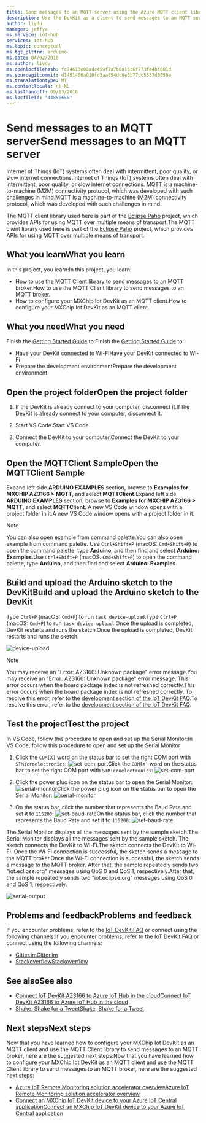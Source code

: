 ```yaml
---
title: Send messages to an MQTT server using the Azure MQTT client library | Microsoft Docs
description: Use the DevKit as a client to send messages to an MQTT server
author: liydu
manager: jeffya
ms.service: iot-hub
services: iot-hub
ms.topic: conceptual
ms.tgt_pltfrm: arduino
ms.date: 04/02/2018
ms.author: liydu
ms.openlocfilehash: fc74613e00adc459f7a7b0a16c6f773fe4bf601d
ms.sourcegitcommit: d1451406a010fd3aa854dc8e5b77dc5537d8050e
ms.translationtype: MT
ms.contentlocale: nl-NL
ms.lasthandoff: 09/13/2018
ms.locfileid: "44855650"
---
```

# <a name="send-messages-to-an-mqtt-server"></a><span data-ttu-id="6c1bf-103">Send messages to an MQTT server</span><span class="sxs-lookup"><span data-stu-id="6c1bf-103">Send messages to an MQTT server</span></span>

<span data-ttu-id="6c1bf-104">Internet of Things (IoT) systems often deal with intermittent, poor quality, or slow internet connections.</span><span class="sxs-lookup"><span data-stu-id="6c1bf-104">Internet of Things (IoT) systems often deal with intermittent, poor quality, or slow internet connections.</span></span> <span data-ttu-id="6c1bf-105">MQTT is a machine-to-machine (M2M) connectivity protocol, which was developed with such challenges in mind.</span><span class="sxs-lookup"><span data-stu-id="6c1bf-105">MQTT is a machine-to-machine (M2M) connectivity protocol, which was developed with such challenges in mind.</span></span> 

<span data-ttu-id="6c1bf-106">The MQTT client library used here is part of the [Eclipse Paho](http://www.eclipse.org/paho/) project, which provides APIs for using MQTT over multiple means of transport.</span><span class="sxs-lookup"><span data-stu-id="6c1bf-106">The MQTT client library used here is part of the [Eclipse Paho](http://www.eclipse.org/paho/) project, which provides APIs for using MQTT over multiple means of transport.</span></span>

## <a name="what-you-learn"></a><span data-ttu-id="6c1bf-107">What you learn</span><span class="sxs-lookup"><span data-stu-id="6c1bf-107">What you learn</span></span>

<span data-ttu-id="6c1bf-108">In this project, you learn:</span><span class="sxs-lookup"><span data-stu-id="6c1bf-108">In this project, you learn:</span></span>
- <span data-ttu-id="6c1bf-109">How to use the MQTT Client library to send messages to an MQTT broker.</span><span class="sxs-lookup"><span data-stu-id="6c1bf-109">How to use the MQTT Client library to send messages to an MQTT broker.</span></span>
- <span data-ttu-id="6c1bf-110">How to configure your MXChip Iot DevKit as an MQTT client.</span><span class="sxs-lookup"><span data-stu-id="6c1bf-110">How to configure your MXChip Iot DevKit as an MQTT client.</span></span>

## <a name="what-you-need"></a><span data-ttu-id="6c1bf-111">What you need</span><span class="sxs-lookup"><span data-stu-id="6c1bf-111">What you need</span></span>

<span data-ttu-id="6c1bf-112">Finish the [Getting Started Guide](https://docs.microsoft.com/azure/iot-hub/iot-hub-arduino-iot-devkit-az3166-get-started) to:</span><span class="sxs-lookup"><span data-stu-id="6c1bf-112">Finish the [Getting Started Guide](https://docs.microsoft.com/azure/iot-hub/iot-hub-arduino-iot-devkit-az3166-get-started) to:</span></span>

* <span data-ttu-id="6c1bf-113">Have your DevKit connected to Wi-Fi</span><span class="sxs-lookup"><span data-stu-id="6c1bf-113">Have your DevKit connected to Wi-Fi</span></span>
* <span data-ttu-id="6c1bf-114">Prepare the development environment</span><span class="sxs-lookup"><span data-stu-id="6c1bf-114">Prepare the development environment</span></span>

## <a name="open-the-project-folder"></a><span data-ttu-id="6c1bf-115">Open the project folder</span><span class="sxs-lookup"><span data-stu-id="6c1bf-115">Open the project folder</span></span>

1. <span data-ttu-id="6c1bf-116">If the DevKit is already connect to your computer, disconnect it.</span><span class="sxs-lookup"><span data-stu-id="6c1bf-116">If the DevKit is already connect to your computer, disconnect it.</span></span>

2. <span data-ttu-id="6c1bf-117">Start VS Code.</span><span class="sxs-lookup"><span data-stu-id="6c1bf-117">Start VS Code.</span></span>

3. <span data-ttu-id="6c1bf-118">Connect the DevKit to your computer.</span><span class="sxs-lookup"><span data-stu-id="6c1bf-118">Connect the DevKit to your computer.</span></span>

## <a name="open-the-mqttclient-sample"></a><span data-ttu-id="6c1bf-119">Open the MQTTClient Sample</span><span class="sxs-lookup"><span data-stu-id="6c1bf-119">Open the MQTTClient Sample</span></span>

<span data-ttu-id="6c1bf-120">Expand left side **ARDUINO EXAMPLES** section, browse to **Examples for MXCHIP AZ3166 > MQTT**, and select **MQTTClient**.</span><span class="sxs-lookup"><span data-stu-id="6c1bf-120">Expand left side **ARDUINO EXAMPLES** section, browse to **Examples for MXCHIP AZ3166 > MQTT**, and select **MQTTClient**.</span></span> <span data-ttu-id="6c1bf-121">A new VS Code window opens with a project folder in it.</span><span class="sxs-lookup"><span data-stu-id="6c1bf-121">A new VS Code window opens with a project folder in it.</span></span>

> [!NOTE]
> <span data-ttu-id="6c1bf-122">You can also open example from command palette.</span><span class="sxs-lookup"><span data-stu-id="6c1bf-122">You can also open example from command palette.</span></span> <span data-ttu-id="6c1bf-123">Use `Ctrl+Shift+P` (macOS: `Cmd+Shift+P`) to open the command palette, type **Arduino**, and then find and select **Arduino: Examples**.</span><span class="sxs-lookup"><span data-stu-id="6c1bf-123">Use `Ctrl+Shift+P` (macOS: `Cmd+Shift+P`) to open the command palette, type **Arduino**, and then find and select **Arduino: Examples**.</span></span>

## <a name="build-and-upload-the-arduino-sketch-to-the-devkit"></a><span data-ttu-id="6c1bf-124">Build and upload the Arduino sketch to the DevKit</span><span class="sxs-lookup"><span data-stu-id="6c1bf-124">Build and upload the Arduino sketch to the DevKit</span></span>

<span data-ttu-id="6c1bf-125">Type `Ctrl+P` (macOS: `Cmd+P`) to run `task device-upload`.</span><span class="sxs-lookup"><span data-stu-id="6c1bf-125">Type `Ctrl+P` (macOS: `Cmd+P`) to run `task device-upload`.</span></span> <span data-ttu-id="6c1bf-126">Once the upload is completed, DevKit restarts and runs the sketch.</span><span class="sxs-lookup"><span data-stu-id="6c1bf-126">Once the upload is completed, DevKit restarts and runs the sketch.</span></span>

![device-upload](media/iot-hub-arduino-iot-devkit-az3166-mqtt-helloworld/device-upload.jpg)

> [!NOTE]
> <span data-ttu-id="6c1bf-128">You may receive an "Error: AZ3166: Unknown package" error message.</span><span class="sxs-lookup"><span data-stu-id="6c1bf-128">You may receive an "Error: AZ3166: Unknown package" error message.</span></span> <span data-ttu-id="6c1bf-129">This error occurs when the board package index is not refreshed correctly.</span><span class="sxs-lookup"><span data-stu-id="6c1bf-129">This error occurs when the board package index is not refreshed correctly.</span></span> <span data-ttu-id="6c1bf-130">To resolve this error, refer to the [development section of the IoT DevKit FAQ](https://microsoft.github.io/azure-iot-developer-kit/docs/faq/#development).</span><span class="sxs-lookup"><span data-stu-id="6c1bf-130">To resolve this error, refer to the [development section of the IoT DevKit FAQ](https://microsoft.github.io/azure-iot-developer-kit/docs/faq/#development).</span></span>

## <a name="test-the-project"></a><span data-ttu-id="6c1bf-131">Test the project</span><span class="sxs-lookup"><span data-stu-id="6c1bf-131">Test the project</span></span>

<span data-ttu-id="6c1bf-132">In VS Code, follow this procedure to open and set up the Serial Monitor:</span><span class="sxs-lookup"><span data-stu-id="6c1bf-132">In VS Code, follow this procedure to open and set up the Serial Monitor:</span></span>

1. <span data-ttu-id="6c1bf-133">Click the `COM[X]` word on the status bar to set the right COM port with `STMicroelectronics`: ![set-com-port](media/iot-hub-arduino-iot-devkit-az3166-mqtt-helloworld/set-com-port.jpg)</span><span class="sxs-lookup"><span data-stu-id="6c1bf-133">Click the `COM[X]` word on the status bar to set the right COM port with `STMicroelectronics`: ![set-com-port](media/iot-hub-arduino-iot-devkit-az3166-mqtt-helloworld/set-com-port.jpg)</span></span>

2. <span data-ttu-id="6c1bf-134">Click the power plug icon on the status bar to open the Serial Monitor: ![serial-monitor](media/iot-hub-arduino-iot-devkit-az3166-mqtt-helloworld/serial-monitor.jpg)</span><span class="sxs-lookup"><span data-stu-id="6c1bf-134">Click the power plug icon on the status bar to open the Serial Monitor: ![serial-monitor](media/iot-hub-arduino-iot-devkit-az3166-mqtt-helloworld/serial-monitor.jpg)</span></span>
  
3. <span data-ttu-id="6c1bf-135">On the status bar, click the number that represents the Baud Rate and set it to `115200`: ![set-baud-rate](media/iot-hub-arduino-iot-devkit-az3166-mqtt-helloworld/set-baud-rate.jpg)</span><span class="sxs-lookup"><span data-stu-id="6c1bf-135">On the status bar, click the number that represents the Baud Rate and set it to `115200`: ![set-baud-rate](media/iot-hub-arduino-iot-devkit-az3166-mqtt-helloworld/set-baud-rate.jpg)</span></span>

<span data-ttu-id="6c1bf-136">The Serial Monitor displays all the messages sent by the sample sketch.</span><span class="sxs-lookup"><span data-stu-id="6c1bf-136">The Serial Monitor displays all the messages sent by the sample sketch.</span></span> <span data-ttu-id="6c1bf-137">The sketch connects the DevKit to Wi-Fi.</span><span class="sxs-lookup"><span data-stu-id="6c1bf-137">The sketch connects the DevKit to Wi-Fi.</span></span> <span data-ttu-id="6c1bf-138">Once the Wi-Fi connection is successful, the sketch sends a message to the MQTT broker.</span><span class="sxs-lookup"><span data-stu-id="6c1bf-138">Once the Wi-Fi connection is successful, the sketch sends a message to the MQTT broker.</span></span> <span data-ttu-id="6c1bf-139">After that, the sample repeatedly sends two "iot.eclipse.org" messages using QoS 0 and QoS 1, respectively.</span><span class="sxs-lookup"><span data-stu-id="6c1bf-139">After that, the sample repeatedly sends two "iot.eclipse.org" messages using QoS 0 and QoS 1, respectively.</span></span>

![serial-output](media/iot-hub-arduino-iot-devkit-az3166-mqtt-helloworld/serial-output.jpg)

## <a name="problems-and-feedback"></a><span data-ttu-id="6c1bf-141">Problems and feedback</span><span class="sxs-lookup"><span data-stu-id="6c1bf-141">Problems and feedback</span></span>

<span data-ttu-id="6c1bf-142">If you encounter problems, refer to the [IoT DevKit FAQ](https://microsoft.github.io/azure-iot-developer-kit/docs/faq/) or connect using the following channels:</span><span class="sxs-lookup"><span data-stu-id="6c1bf-142">If you encounter problems, refer to the [IoT DevKit FAQ](https://microsoft.github.io/azure-iot-developer-kit/docs/faq/) or connect using the following channels:</span></span>

* [<span data-ttu-id="6c1bf-143">Gitter.im</span><span class="sxs-lookup"><span data-stu-id="6c1bf-143">Gitter.im</span></span>](http://gitter.im/Microsoft/azure-iot-developer-kit)
* [<span data-ttu-id="6c1bf-144">Stackoverflow</span><span class="sxs-lookup"><span data-stu-id="6c1bf-144">Stackoverflow</span></span>](https://stackoverflow.com/questions/tagged/iot-devkit)

## <a name="see-also"></a><span data-ttu-id="6c1bf-145">See also</span><span class="sxs-lookup"><span data-stu-id="6c1bf-145">See also</span></span>

* [<span data-ttu-id="6c1bf-146">Connect IoT DevKit AZ3166 to Azure IoT Hub in the cloud</span><span class="sxs-lookup"><span data-stu-id="6c1bf-146">Connect IoT DevKit AZ3166 to Azure IoT Hub in the cloud</span></span>](iot-hub-arduino-iot-devkit-az3166-get-started.md)
* [<span data-ttu-id="6c1bf-147">Shake, Shake for a Tweet</span><span class="sxs-lookup"><span data-stu-id="6c1bf-147">Shake, Shake for a Tweet</span></span>](iot-hub-arduino-iot-devkit-az3166-retrieve-twitter-message.md)

## <a name="next-steps"></a><span data-ttu-id="6c1bf-148">Next steps</span><span class="sxs-lookup"><span data-stu-id="6c1bf-148">Next steps</span></span>

<span data-ttu-id="6c1bf-149">Now that you have learned how to configure your MXChip Iot DevKit as an MQTT client and use the MQTT Client library to send messages to an MQTT broker, here are the suggested next steps:</span><span class="sxs-lookup"><span data-stu-id="6c1bf-149">Now that you have learned how to configure your MXChip Iot DevKit as an MQTT client and use the MQTT Client library to send messages to an MQTT broker, here are the suggested next steps:</span></span>

* [<span data-ttu-id="6c1bf-150">Azure IoT Remote Monitoring solution accelerator overview</span><span class="sxs-lookup"><span data-stu-id="6c1bf-150">Azure IoT Remote Monitoring solution accelerator overview</span></span>](https://docs.microsoft.com/azure/iot-suite/)
* [<span data-ttu-id="6c1bf-151">Connect an MXChip IoT DevKit device to your Azure IoT Central application</span><span class="sxs-lookup"><span data-stu-id="6c1bf-151">Connect an MXChip IoT DevKit device to your Azure IoT Central application</span></span>](https://docs.microsoft.com/microsoft-iot-central/howto-connect-devkit)
